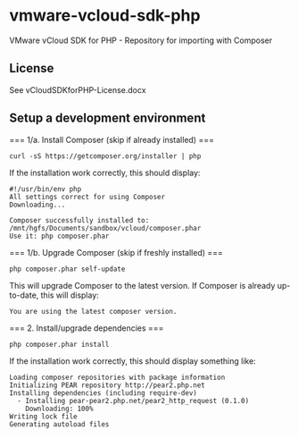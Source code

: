 vmware-vcloud-sdk-php
=====================

VMware vCloud SDK for PHP - Repository for importing with Composer

License
-------

See vCloudSDKforPHP-License.docx


Setup a development environment
-------------------------------


=== 1/a. Install Composer (skip if already installed) ===

    curl -sS https://getcomposer.org/installer | php

If the installation work correctly, this should display:

    #!/usr/bin/env php
    All settings correct for using Composer
    Downloading...

    Composer successfully installed to: /mnt/hgfs/Documents/sandbox/vcloud/composer.phar
    Use it: php composer.phar


=== 1/b. Upgrade Composer (skip if freshly installed) ===

    php composer.phar self-update

This will upgrade Composer to the latest version. If Composer is already
up-to-date, this will display:

    You are using the latest composer version.


=== 2. Install/upgrade dependencies ===

    php composer.phar install

If the installation work correctly, this should display something like:

    Loading composer repositories with package information
    Initializing PEAR repository http://pear2.php.net
    Installing dependencies (including require-dev)
      - Installing pear-pear2.php.net/pear2_http_request (0.1.0)
        Downloading: 100%
    Writing lock file
    Generating autoload files

